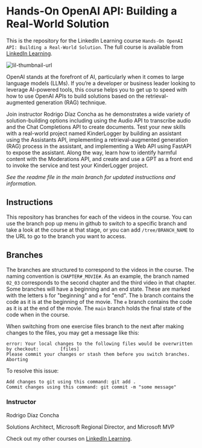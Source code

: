 # Hands-On OpenAI API: Building a Real-World Solution
This is the repository for the LinkedIn Learning course `Hands-On OpenAI API: Building a Real-World Solution`. The full course is available from [LinkedIn Learning][lil-course-url].

![lil-thumbnail-url]


OpenAI stands at the forefront of AI, particularly when it comes to large language models (LLMs). If you’re a developer or business leader looking to leverage AI-powered tools, this course helps you to get up to speed with how to use OpenAI APIs to build solutions based on the retrieval-augmented generation (RAG) technique.

Join instructor Rodrigo Díaz Concha as he demonstrates a wide variety of solution-building options including using the Audio API to transcribe audio and the Chat Completions API to create documents. Test your new skills with a real-world project named KinderLogger by building an assistant using the Assistants API, implementing a retrieval-augmented generation (RAG) process in the assistant, and implementing a Web API using FastAPI to expose the assistant. Along the way, learn how to identify harmful content with the Moderations API, and create and use a GPT as a front end to invoke the service and test your KinderLogger project.

_See the readme file in the main branch for updated instructions and information._
## Instructions
This repository has branches for each of the videos in the course. You can use the branch pop up menu in github to switch to a specific branch and take a look at the course at that stage, or you can add `/tree/BRANCH_NAME` to the URL to go to the branch you want to access.

## Branches
The branches are structured to correspond to the videos in the course. The naming convention is `CHAPTER#_MOVIE#`. As an example, the branch named `02_03` corresponds to the second chapter and the third video in that chapter. 
Some branches will have a beginning and an end state. These are marked with the letters `b` for "beginning" and `e` for "end". The `b` branch contains the code as it is at the beginning of the movie. The `e` branch contains the code as it is at the end of the movie. The `main` branch holds the final state of the code when in the course.

When switching from one exercise files branch to the next after making changes to the files, you may get a message like this:

    error: Your local changes to the following files would be overwritten by checkout:        [files]
    Please commit your changes or stash them before you switch branches.
    Aborting

To resolve this issue:
	
    Add changes to git using this command: git add .
	Commit changes using this command: git commit -m "some message"

### Instructor

Rodrigo Díaz Concha

Solutions Architect, Microsoft Regional Director, and Microsoft MVP

                            

Check out my other courses on [LinkedIn Learning](https://www.linkedin.com/learning/instructors/rodrigo-diaz-concha?u=104).

[0]: # (Replace these placeholder URLs with actual course URLs)

[lil-course-url]: https://www.linkedin.com/learning/hands-on-openai-api-building-a-real-world-solution
[lil-thumbnail-url]: https://media.licdn.com/dms/image/D4D0DAQH1trVwWKdtyA/learning-public-crop_675_1200/0/1709333885301?e=2147483647&v=beta&t=UPHlc47MYPZY8h0BRMYYMXZlNhfLAclrXKN53mHS5KQ


